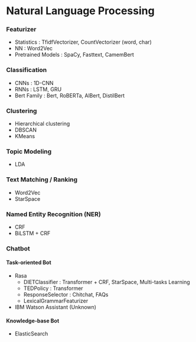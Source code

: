 # Natural Language Processing

### Featurizer
- Statistics : TfidfVectorizer, CountVectorizer (word, char)
- NN : Word2Vec
- Pretrained Models : SpaCy, Fasttext, CamemBert

### Classification
- CNNs : 1D-CNN
- RNNs : LSTM, GRU
- Bert Family : Bert, RoBERTa, AlBert, DistilBert

### Clustering
- Hierarchical clustering
- DBSCAN
- KMeans

### Topic Modeling
- LDA

### Text Matching / Ranking
- Word2Vec
- StarSpace

### Named Entity Recognition (NER)
- CRF
- BiLSTM + CRF

### Chatbot
#### Task-oriented Bot
- Rasa
  - DIETClassifier : Transformer + CRF, StarSpace, Multi-tasks Learning
  - TEDPolicy : Transformer
  - ResponseSelector : Chitchat, FAQs
  - LexicalGrammarFeaturizer
- IBM Watson Assistant (Unknown)
#### Knowledge-base Bot
- ElasticSearch
